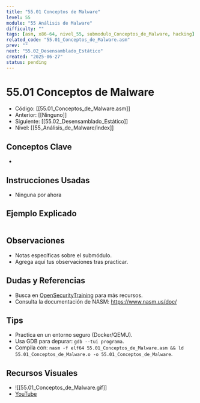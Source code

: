```yaml
---
title: "55.01 Conceptos de Malware"
level: 55
module: "55 Análisis de Malware"
difficulty: ""
tags: [asm, x86-64, nivel_55, submodulo_Conceptos_de_Malware, hacking]
related_code: "55.01_Conceptos_de_Malware.asm"
prev: ""
next: "55.02_Desensamblado_Estático"
created: "2025-06-27"
status: pending
---
```


# 55.01 Conceptos de Malware

- Código: [[55.01_Conceptos_de_Malware.asm]]  
- Anterior: [[Ninguno]]  
- Siguiente: [[55.02_Desensamblado_Estático]]  
- Nivel: [[55_Análisis_de_Malware/index]]  

## Conceptos Clave
- 

## Instrucciones Usadas
- Ninguna por ahora

## Ejemplo Explicado
```asm

```

## Observaciones
- Notas específicas sobre el submódulo.
- Agrega aquí tus observaciones tras practicar.

## Dudas y Referencias
- Busca en [OpenSecurityTraining](https://opensecuritytraining.info/) para más recursos.
- Consulta la documentación de NASM: https://www.nasm.us/doc/

## Tips
- Practica en un entorno seguro (Docker/QEMU).
- Usa GDB para depurar: `gdb --tui programa`.
- Compila con: `nasm -f elf64 55.01_Conceptos_de_Malware.asm && ld 55.01_Conceptos_de_Malware.o -o 55.01_Conceptos_de_Malware`.

## Recursos Visuales
- ![[55.01_Conceptos_de_Malware.gif]]  
- [YouTube](https://youtube.com/placeholder)
